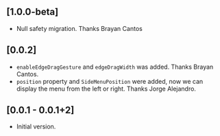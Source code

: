## [1.0.0-beta]

* Null safety migration. Thanks Brayan Cantos

## [0.0.2]

* `enableEdgeDragGesture` and `edgeDragWidth` was added. Thanks Brayan Cantos.
* `position` property and `SideMenuPosition` were added, now we can display the menu from the left or right. Thanks Jorge Alejandro.

## [0.0.1 - 0.0.1+2]

* Initial version.
